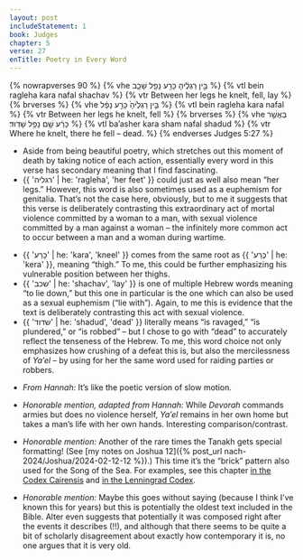 ```yaml
---
layout: post
includeStatement: 1
book: Judges
chapter: 5
verse: 27
enTitle: Poetry in Every Word
---
```


{% nowrapverses 90 %}
{% vhe בֵּ֣ין רַגְלֶ֔יהָ כָּרַ֥ע נָפַ֖ל שָׁכָ֑ב %}
{% vtl bein ragleha kara nafal shachav %}
{% vtr Between her legs he knelt, fell, lay %}
{% brverses %}
{% vhe בֵּ֤ין רַגְלֶ֙יהָ֙ כָּרַ֣ע נָפָ֔ל %}
{% vtl bein ragleha kara nafal %}
{% vtr Between her legs he knelt, fell %}
{% brverses %}
{% vhe בַּאֲשֶׁ֣ר כָּרַ֔ע שָׁ֖ם נָפַ֥ל שָׁדֽוּד׃ %}
{% vtl ba’asher kara sham nafal shadud %}
{% vtr Where he knelt, there he fell – dead. %}
{% endverses Judges 5:27 %}

- Aside from being beautiful poetry, which stretches out this moment of death by taking notice of each action, essentially every word in this verse has secondary meaning that I find fascinating.
- {{ 'רגליה' | he: 'ragleha', 'her feet' }} could just as well also mean “her legs.” However, this word is also sometimes used as a euphemism for genitalia. That’s not the case here, obviously, but to me it suggests that this verse is deliberately contrasting this extraordinary act of mortal violence committed by a woman to a man, with sexual violence committed by a man against a woman – the infinitely more common act to occur between a man and a woman during wartime.
<!--more-->
- {{ 'כָּרַע' | he: 'kara', 'kneel' }} comes from the same root as {{ 'כֶּרַע' | he: 'kera' }}, meaning “thigh.” To me, this could be further emphasizing his vulnerable position between her thighs.
- {{ 'שכב' | he: 'shachav', 'lay' }} is one of multiple Hebrew words meaning “to lie down,” but this one in particular is the one which can also be used as a sexual euphemism (“lie with”). Again, to me this is evidence that the text is deliberately contrasting this act with sexual violence.
- {{ 'שדוד' | he: 'shadud', 'dead' }} literally means “is ravaged,” “is plundered,” or “is robbed” – but I chose to go with “dead” to accurately reflect the tenseness of the Hebrew. To me, this word choice not only emphasizes how crushing of a defeat this is, but also the mercilessness of *Ya’el* – by using for her the same word used for raiding parties or robbers.

<!--break-->
- *From Hannah:* It’s like the poetic version of slow motion.

- *Honorable mention, adapted from Hannah:* While *Devorah* commands armies but does no violence herself, *Ya’el* remains in her own home but takes a man’s life with her own hands. Interesting comparison/contrast.

- *Honorable mention:* Another of the rare times the Tanakh gets special formatting! (See [my notes on Joshua 12]({% post_url nach-2024/Joshua/2024-02-12-12 %}).) This time it’s the “brick” pattern also used for the Song of the Sea. For examples, see this chapter [in the Codex Cairensis](https://en.wikipedia.org/w/index.php?title=File:Cairo-codex-nevi%27im.pdf&page=44) and [in the Lenningrad Codex](https://commons.wikimedia.org/w/index.php?title=File:Leningrad-codex-07-judges.pdf&page=6).

- *Honorable mention:* Maybe this goes without saying (because I think I’ve known this for years) but this is potentially the oldest text included in the Bible. Alter even suggests that potentially it was composed right after the events it describes (!!), and although that there seems to be quite a bit of scholarly disagreement about exactly how contemporary it is, no one argues that it is very old.
